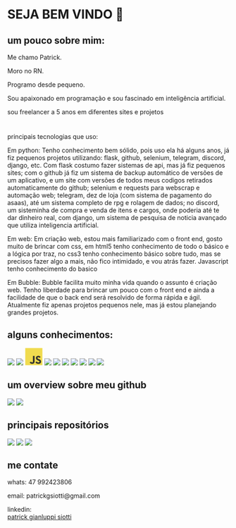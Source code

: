 <h1>SEJA BEM VINDO 👋</h1>
<div>
  <h2>um pouco sobre mim:</h2>
  <p>Me chamo Patrick.</p>
  <p>Moro no RN.</p>
  <p>Programo desde pequeno.</p>
  <p>Sou apaixonado em programação e sou fascinado em inteligência artificial.</p>
  <p>sou freelancer a 5 anos em diferentes sites e projetos</p>
  <h1></h1>
  <div>
    <p>principais tecnologias que uso:</p>
    <p>Em python: Tenho conhecimento bem sólido, pois uso ela há alguns anos, já fiz pequenos projetos utilizando: flask, github, selenium, telegram, discord, django, etc. Com flask costumo fazer sistemas de api, mas já fiz pequenos sites; com o github já fiz um sistema de backup automático de versões de um aplicativo, e um site com versões de todos meus codigos retirados automaticamente do github; selenium e requests para webscrap e automação web; telegram, dez de loja (com sistema de pagamento do asaas), até um sistema completo de rpg e rolagem de dados; no discord, um sisteminha de compra e venda de itens e cargos, onde poderia até te dar dinheiro real, com django, um sistema de pesquisa de noticia avançado que utiliza inteligencia artificial.</p>
    <p>Em web: Em criação web, estou mais familiarizado com o front end, gosto muito de brincar com css, em html5 tenho conhecimento de todo o básico e a lógica por traz, no css3 tenho conhecimento básico sobre tudo, mas se precisos fazer algo a mais, não fico intimidado, e vou atrás fazer. Javascript tenho conhecimento do basico</p>
    <p>Em Bubble: Bubble facilita muito minha vida quando o assunto é criação web. Tenho liberdade para brincar um pouco com o front end e ainda a facilidade de que o back end será resolvido de forma rápida e ágil. Atualmente fiz apenas projetos pequenos nele, mas já estou planejando grandes projetos.</p>
  </div>
</div>
<div>
  <h2>alguns conhecimentos:</h2>
  <a href="https://pt.wikipedia.org/wiki/HTML5"><img src="https://cdn.jsdelivr.net/gh/devicons/devicon/icons/html5/html5-original.svg" width="40"></a>
  <a href="https://pt.wikipedia.org/wiki/Cascading_Style_Sheets"><img src="https://cdn.jsdelivr.net/gh/devicons/devicon/icons/css3/css3-plain.svg" width="40"></a>
  <a href="https://pt.wikipedia.org/wiki/JavaScript"><img src="https://raw.githubusercontent.com/devicons/devicon/v2.15.1/icons/javascript/javascript-original.svg" width="40"></a>
  <a href="https://www.python.org"><img src="https://cdn.jsdelivr.net/gh/devicons/devicon/icons/python/python-original.svg" width="40"></a>
  <a href="https://flask.palletsprojects.com/en/2.1.x/"><img src="https://cdn.jsdelivr.net/gh/devicons/devicon/icons/flask/flask-original.svg" width="40"></a>
  <a href="https://git-scm.com"><img src="https://cdn.jsdelivr.net/gh/devicons/devicon/icons/git/git-original.svg" width="40"></a>
  <a href="https://id.heroku.com/login"><img src="https://cdn.jsdelivr.net/gh/devicons/devicon/icons/heroku/heroku-plain.svg" width="40"></a>
  <a href="https://pt.wikipedia.org/wiki/Linux"><img src="https://cdn.jsdelivr.net/gh/devicons/devicon/icons/linux/linux-original.svg" width="40"></a>
  <a href="https://www.selenium.dev"><img src="https://cdn.jsdelivr.net/gh/devicons/devicon/icons/selenium/selenium-original.svg" width="40"></a>
  <a href="https://code.visualstudio.com"><img src="https://cdn.jsdelivr.net/gh/devicons/devicon/icons/vscode/vscode-original.svg" width="40"></a>
</div>
<div>
  <h2>um overview sobre meu github</h2>
  <a href="https://github.com/patrick-siotti"><img src="https://github-readme-stats.vercel.app/api?username=patrick-siotti&show_icons=true&theme=dark" width="355"></a>
  <a href="https://github.com/patrick-siotti"><img src="https://github-readme-stats.vercel.app/api/top-langs/?username=patrick-siotti&layout=compact&theme=dark" width="350"></a>
</div>
<div>
  <h2>principais repositórios</h2>
  <a href="https://github.com/patrick-siotti/projetos-bubble.io"><img src="https://github-readme-stats.vercel.app/api/pin/?username=patrick-siotti&repo=projetos-bubble.io&theme=dark" width="350"></a>
  <a href="https://github.com/patrick-siotti/projetos-python"><img src="https://github-readme-stats.vercel.app/api/pin/?username=patrick-siotti&repo=projetos-python&theme=dark" width="350"></a>
  <a href="https://github.com/patrick-siotti/projetos-site"><img src="https://github-readme-stats.vercel.app/api/pin/?username=patrick-siotti&repo=projetos-site&theme=dark" width="350"></a>
</div>
<div>
  <h2>me contate</h2>
  <p>whats: 47 992423806</p>
  <p>email: patrickgsiotti@gmail.com</p>
  <!-- <p>portifolio: <a href='https://portiflio-76614.bubbleapps.io/version-test'>https://portiflio-76614.bubbleapps.io/version-test</a></p> -->
  linkedin: <div class="badge-base LI-profile-badge" data-locale="pt_BR" data-size="medium" data-theme="dark" data-type="VERTICAL" data-vanity="patrick-gianluppi-siotti" data-version="v1"><a class="badge-base__link LI-simple-link" href="https://br.linkedin.com/in/patrick-gianluppi-siotti?trk=profile-badge">patrick gianluppi siotti</a></div>
              
</div>
